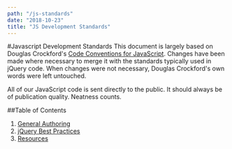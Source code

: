 ```yaml
---
path: "/js-standards"
date: "2018-10-23"
title: "JS Development Standards"
---
```


#Javascript Development Standards
This document is largely based on Douglas Crockford's [Code Conventions for JavaScript](http://javascript.crockford.com/code.html). Changes have been made where necessary to merge it with the standards typically used in jQuery code. When changes were not necessary, Douglas Crockford's own words were left untouched.

All of our JavaScript code is sent directly to the public. It should always be of publication quality. Neatness counts. 

##Table of Contents

  1. [General Authoring](/javascript/general/)
  1. [jQuery Best Practices](/javascript/jquery/)
  1. [Resources](/javascript/resources/)
